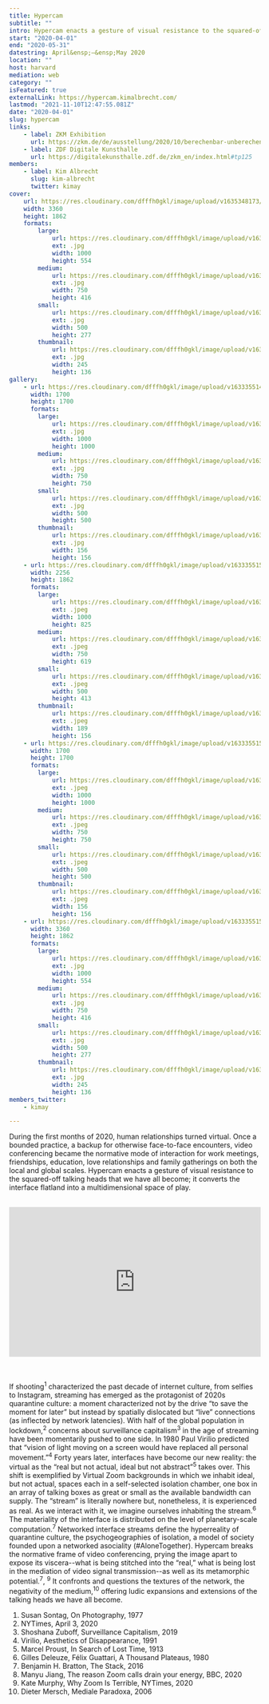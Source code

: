 ```yaml
---
title: Hypercam
subtitle: ""
intro: Hypercam enacts a gesture of visual resistance to the squared-off talking heads that we have all become; it converts the interface flatland into a multidimensional space of play.
start: "2020-04-01"
end: "2020-05-31"
datestring: April&ensp;–&ensp;May 2020
location: ""
host: harvard
mediation: web
category: ""
isFeatured: true
externalLink: https://hypercam.kimalbrecht.com/
lastmod: "2021-11-10T12:47:55.081Z"
date: "2020-04-01"
slug: hypercam
links:
    - label: ZKM Exhibition
      url: https://zkm.de/de/ausstellung/2020/10/berechenbar-unberechenbar
    - label: ZDF Digitale Kunsthalle
      url: https://digitalekunsthalle.zdf.de/zkm_en/index.html#tp125
members:
    - label: Kim Albrecht
      slug: kim-albrecht
      twitter: kimay
cover:
    url: https://res.cloudinary.com/dfffh0gkl/image/upload/v1635348173/hypercam_5052cf8738.jpg
    width: 3360
    height: 1862
    formats:
        large:
            url: https://res.cloudinary.com/dfffh0gkl/image/upload/v1635348174/large_hypercam_5052cf8738.jpg
            ext: .jpg
            width: 1000
            height: 554
        medium:
            url: https://res.cloudinary.com/dfffh0gkl/image/upload/v1635348174/medium_hypercam_5052cf8738.jpg
            ext: .jpg
            width: 750
            height: 416
        small:
            url: https://res.cloudinary.com/dfffh0gkl/image/upload/v1635348175/small_hypercam_5052cf8738.jpg
            ext: .jpg
            width: 500
            height: 277
        thumbnail:
            url: https://res.cloudinary.com/dfffh0gkl/image/upload/v1635348174/thumbnail_hypercam_5052cf8738.jpg
            ext: .jpg
            width: 245
            height: 136
gallery:
    - url: https://res.cloudinary.com/dfffh0gkl/image/upload/v1633355149/hypercam_visualization_kim_albrecht_metalab_15_1b84e81cb8.jpg
      width: 1700
      height: 1700
      formats:
        large:
            url: https://res.cloudinary.com/dfffh0gkl/image/upload/v1633355150/large_hypercam_visualization_kim_albrecht_metalab_15_1b84e81cb8.jpg
            ext: .jpg
            width: 1000
            height: 1000
        medium:
            url: https://res.cloudinary.com/dfffh0gkl/image/upload/v1633355150/medium_hypercam_visualization_kim_albrecht_metalab_15_1b84e81cb8.jpg
            ext: .jpg
            width: 750
            height: 750
        small:
            url: https://res.cloudinary.com/dfffh0gkl/image/upload/v1633355151/small_hypercam_visualization_kim_albrecht_metalab_15_1b84e81cb8.jpg
            ext: .jpg
            width: 500
            height: 500
        thumbnail:
            url: https://res.cloudinary.com/dfffh0gkl/image/upload/v1633355149/thumbnail_hypercam_visualization_kim_albrecht_metalab_15_1b84e81cb8.jpg
            ext: .jpg
            width: 156
            height: 156
    - url: https://res.cloudinary.com/dfffh0gkl/image/upload/v1633355150/hypercam_visualization_kim_albrecht_metalab_11_c84be0e6fc.jpg
      width: 2256
      height: 1862
      formats:
        large:
            url: https://res.cloudinary.com/dfffh0gkl/image/upload/v1633355151/large_hypercam_visualization_kim_albrecht_metalab_11_c84be0e6fc.jpg
            ext: .jpeg
            width: 1000
            height: 825
        medium:
            url: https://res.cloudinary.com/dfffh0gkl/image/upload/v1633355151/medium_hypercam_visualization_kim_albrecht_metalab_11_c84be0e6fc.jpg
            ext: .jpeg
            width: 750
            height: 619
        small:
            url: https://res.cloudinary.com/dfffh0gkl/image/upload/v1633355152/small_hypercam_visualization_kim_albrecht_metalab_11_c84be0e6fc.jpg
            ext: .jpeg
            width: 500
            height: 413
        thumbnail:
            url: https://res.cloudinary.com/dfffh0gkl/image/upload/v1633355150/thumbnail_hypercam_visualization_kim_albrecht_metalab_11_c84be0e6fc.jpg
            ext: .jpeg
            width: 189
            height: 156
    - url: https://res.cloudinary.com/dfffh0gkl/image/upload/v1633355150/hypercam_visualization_kim_albrecht_metalab_17_9b7425f899.jpg
      width: 1700
      height: 1700
      formats:
        large:
            url: https://res.cloudinary.com/dfffh0gkl/image/upload/v1633355151/large_hypercam_visualization_kim_albrecht_metalab_17_9b7425f899.jpg
            ext: .jpeg
            width: 1000
            height: 1000
        medium:
            url: https://res.cloudinary.com/dfffh0gkl/image/upload/v1633355152/medium_hypercam_visualization_kim_albrecht_metalab_17_9b7425f899.jpg
            ext: .jpeg
            width: 750
            height: 750
        small:
            url: https://res.cloudinary.com/dfffh0gkl/image/upload/v1633355152/small_hypercam_visualization_kim_albrecht_metalab_17_9b7425f899.jpg
            ext: .jpeg
            width: 500
            height: 500
        thumbnail:
            url: https://res.cloudinary.com/dfffh0gkl/image/upload/v1633355151/thumbnail_hypercam_visualization_kim_albrecht_metalab_17_9b7425f899.jpg
            ext: .jpeg
            width: 156
            height: 156
    - url: https://res.cloudinary.com/dfffh0gkl/image/upload/v1633355150/hypercam_visualization_kim_albrecht_metalab_2_3a13add296.jpg
      width: 3360
      height: 1862
      formats:
        large:
            url: https://res.cloudinary.com/dfffh0gkl/image/upload/v1633355151/large_hypercam_visualization_kim_albrecht_metalab_2_3a13add296.jpg
            ext: .jpg
            width: 1000
            height: 554
        medium:
            url: https://res.cloudinary.com/dfffh0gkl/image/upload/v1633355152/medium_hypercam_visualization_kim_albrecht_metalab_2_3a13add296.jpg
            ext: .jpg
            width: 750
            height: 416
        small:
            url: https://res.cloudinary.com/dfffh0gkl/image/upload/v1633355152/small_hypercam_visualization_kim_albrecht_metalab_2_3a13add296.jpg
            ext: .jpg
            width: 500
            height: 277
        thumbnail:
            url: https://res.cloudinary.com/dfffh0gkl/image/upload/v1633355151/thumbnail_hypercam_visualization_kim_albrecht_metalab_2_3a13add296.jpg
            ext: .jpg
            width: 245
            height: 136
members_twitter:
    - kimay

---
```

During the first months of 2020, human relationships turned virtual. Once a bounded practice, a backup for otherwise face-to-face encounters, video conferencing became the normative mode of interaction for work meetings, friendships, education, love relationships and family gatherings on both the local and global scales. Hypercam enacts a gesture of visual resistance to the squared-off talking heads that we have all become; it converts the interface flatland into a multidimensional space of play.<br /><br />

  <iframe width="100%" height="300" src="https://hypercam.kimalbrecht.com/video/hypercam-low.mp4" frameborder="0" allowfullscreen></iframe>

<br /><br />
If shooting<sup>1</sup> characterized the past decade of internet culture, from selfies to Instagram, streaming has emerged as the protagonist of 2020s quarantine culture: a moment characterized not by the drive “to save the moment for later” but instead by spatially dislocated but “live” connections (as inflected by network latencies). With half of the global population in lockdown,<sup>2</sup> concerns about surveillance capitalism<sup>3</sup> in the age of streaming have been momentarily pushed to one side. In 1980 Paul Virilio predicted that “vision of light moving on a screen would have replaced all personal movement.”<sup>4</sup> Forty years later, interfaces have become our new reality: the virtual as the “real but not actual, ideal but not abstract”<sup>5</sup> takes over. This shift is exemplified by Virtual Zoom backgrounds in which we inhabit ideal, but not actual, spaces each in a self-selected isolation chamber, one box in an array of talking boxes as great or small as the available bandwidth can supply. The “stream” is literally nowhere but, nonetheless, it is experienced as real. As we interact with it, we imagine ourselves inhabiting the stream.<sup>6</sup> The materiality of the interface is distributed on the level of planetary-scale computation.<sup>7</sup> Networked interface streams define the hyperreality of quarantine culture, the psychogeographies of isolation, a model of society founded upon a networked asociality (#AloneTogether). Hypercam breaks the normative frame of video conferencing, prying the image apart to expose its viscera--what is being stitched into the “real,” what is being lost in the mediation of video signal transmission--as well as its metamorphic potential.<sup>7</sup>, <sup>9</sup> It confronts and questions the textures of the network, the negativity of the medium,<sup>10</sup> offering ludic expansions and extensions of the talking heads we have all become.

1. Susan Sontag, On Photography, 1977
2. NYTimes, April 3, 2020
3. Shoshana Zuboff, Surveillance Capitalism, 2019
4. Virilio, Aesthetics of Disappearance, 1991
5. Marcel Proust, In Search of Lost Time, 1913
6. Gilles Deleuze, Félix Guattari, A Thousand Plateaus, 1980
7. Benjamin H. Bratton, The Stack, 2016
8. Manyu Jiang, The reason Zoom calls drain your energy, BBC, 2020
9. Kate Murphy, Why Zoom Is Terrible, NYTimes, 2020
10. Dieter Mersch, Mediale Paradoxa, 2006
